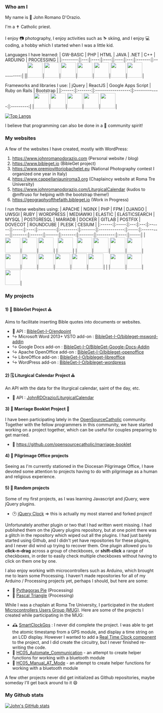 ### Who am I

My name is 🧔 John Romano D'Orazio. 

I'm a ✝️ Catholic priest.

I enjoy 📷 photography, I enjoy activities such as ⛷️ skiing, and I enjoy 💻 coding, a hobby which I started when I was a little kid.

Languages I have learned:
| GW-BASIC | PHP | HTML | JAVA | .NET | C++ | ARDUINO | PROCESSING |
|:--------:|:---:|:----:|:----:|:----:|:---:|:-------:|:----------:|
||<img src="https://simpleicons.org/icons/php.svg" height="50" />|<img src="https://simpleicons.org/icons/html5.svg" height="50" />|<img src="https://simpleicons.org/icons/java.svg" height="50" />|<img src="https://simpleicons.org/icons/dotnet.svg" height="50" />|<img src="https://simpleicons.org/icons/cplusplus.svg" height="50" />|<img src="https://simpleicons.org/icons/arduino.svg" height="50" />|<img src="https://simpleicons.org/icons/processingfoundation.svg" height="50" />|

Frameworks and libraries I use:
| jQuery | ReactJS | Google Apps Script | Ruby on Rails | Bootstrap |
|:------:|:-------:|:------------------:|:-------------:|:---------:|
|<img src="https://simpleicons.org/icons/jquery.svg" height="50" />|<img src="https://simpleicons.org/icons/react.svg" height="50" />|<img src="https://simpleicons.org/icons/google.svg" height="50" />|<img src="https://simpleicons.org/icons/rubyonrails.svg" height="50" />|<img src="https://simpleicons.org/icons/bootstrap.svg" height="50" />|

[![Top Langs](https://github-readme-stats.vercel.app/api/top-langs/?username=JohnRDOrazio&layout=compact)](https://github.com/anuraghazra/github-readme-stats)

I believe that programming can also be done in a 🤝 community spirit!

### My websites

A few of the websites I have created, mostly with WordPress:
1) https://www.johnromanodorazio.com (Personal website / blog)
2) https://www.bibleget.io (BibleGet project)
3) https://www.premiovittoriobachelet.eu (National Photography contest I organized one year in Italy)
4) https://www.cappellaniauniroma3.org (Chaplaincy website at Roma Tre University)
5) https://www.johnromanodorazio.com/LiturgicalCalendar (kudos to @mftruso for helping with the bootstrap theme!)
6) https://geographyofthefaith.bibleget.io (Work in Progress)

I run these websites using:
| APACHE | NGINX | PHP | FPM | DJANGO | UWSGI | RUBY | WORDPRESS | MEDIAWIKI | ELASTIC | ELASTICSEARCH | MYSQL | POSTGRESQL | MARIADB | DOCKER | GITLAB | POSTFIX | DOVECOT | ROUNDCUBE | PLESK | CESIUM |
|:------:|:-----:|:---:|:---:|:------:|:-----:|:----:|:---------:|:---------:|:-------:|:-------------:|:-----:|:----------:|:-------:|:------:|:------:|:-------:|:-------:|:---------:|:----:|:-----:|
|<img src="https://simpleicons.org/icons/apache.svg" height="50" />|<img src="https://simpleicons.org/icons/nginx.svg" height="50" />|<img src="https://simpleicons.org/icons/php.svg" height="50" />| |<img src="https://simpleicons.org/icons/django.svg" height="50" />| |<img src="https://simpleicons.org/icons/ruby.svg" height="50" />|<img src="https://simpleicons.org/icons/wordpress.svg" height="50" />|<img src="https://simpleicons.org/icons/wikimediacommons.svg" height="50" />|<img src="https://simpleicons.org/icons/elastic.svg" height="50" />|<img src="https://simpleicons.org/icons/elasticsearch.svg" height="50" />|<img src="https://simpleicons.org/icons/mysql.svg" height="50" />|<img src="https://simpleicons.org/icons/postgresql.svg" height="50" />|<img src="https://simpleicons.org/icons/mariadb.svg" height="50" />|<img src="https://simpleicons.org/icons/docker.svg" height="50" />|<img src="https://simpleicons.org/icons/gitlab.svg" height="50" />| | |<img src="https://simpleicons.org/icons/roundcube.svg" height="50" />|<img src="https://simpleicons.org/icons/plesk.svg" height="50" />|<img src="https://simpleicons.org/icons/cesium.svg" height="50" />|

### My projects

#### 1) 📖 BibleGet Project ⛪
Aims to facilitate inserting Bible quotes into documents or websites.

 - 🎯 API : [BibleGet-I-O/endpoint](https://github.com/BibleGet-I-O/endpoint)
 - ↪️ Microsoft Word 2013+ VSTO add-on : [BibleGet-I-O/bibleget-msword-addin](https://github.com/BibleGet-I-O/bibleget-msword-addin)
 - ↪️ Google Docs add-on : [BibleGet-I-O/BibleGet-Google-Docs-Addin](https://github.com/BibleGet-I-O/BibleGet-Google-Docs-Addin)
 - ↪️ Apache OpenOffice add-on : [BibleGet-I-O/bibleget-openoffice](https://github.com/BibleGet-I-O/bibleget-openoffice)
 - ↪️ LibreOffice add-on : [BibleGet-I-O/bibleget-libreoffice](https://github.com/BibleGet-I-O/bibleget-libreoffice)
 - ↪️ WordPress add-on : [BibleGet-I-O/bibleget-wordpress](https://github.com/BibleGet-I-O/bibleget-wordpress)

#### 2) 🗓️ Liturgical Calendar Project ⛪
An API with the data for the liturgical calendar, saint of the day, etc.

 - 🎯 API : [JohnRDOrazio/LiturgicalCalendar](https://github.com/JohnRDOrazio/LiturgicalCalendar)

#### 3) 💍 Marriage Booklet Project 💒
I have been participating lately in the [OpenSourceCatholic](https://github.com/opensourcecatholic) community.
Together with the fellow programmers in this community, we have started working on a project together, which can be useful for couples preparing to get married.

 - 📖 https://github.com/opensourcecatholic/marriage-booklet

#### 4) 🚶 Pilgrimage Office projects
Seeing as I'm currently stationed in the Diocesan Pilgrimage Office, I have devoted some attention to projects having to do with pilgrimage as a human and religious experience.

#### 5) 🎲 Random projects
Some of my first projects, as I was learning Javascript and jQuery, were jQuery plugins.
 - 🕑 [jQuery Clock](https://github.com/JohnRDOrazio/jQuery-Clock-Plugin) => this is actually my most starred and forked project!

Unfortunately another plugin or two that I had written went missing.
I had published them on the jQuery plugins repository, but at one point there was a glitch in the repository which wiped out all the plugins.
I had just barely started using Github, and I didn't yet have repositories for these plugins, and I never did wind up trying to recover them.
One plugin allowed you to **click-n-drag** across a group of checkboxes, or **shift-click** a range of checkboxes,
in order to easily check multiple checkboxes without having to click on them one by one.

I also enjoy working with microcontrollers such as Arduino, which brought me to learn some Processing.
I haven't made repositories for all of my Arduino / Processing projects yet, perhaps I should, but here are some:

 - 🥧 [Pythagoras Pie](https://github.com/JohnRDOrazio/pythagoraspie) (Processing)
 - 🔺 [Pascal Triangle](https://github.com/JohnRDOrazio/pascaltriangle) (Processing)

While I was a chaplain at Roma Tre University, I participated in the student [Microcontrollers Users Group (MUG)](https://github.com/mugroma3).
Here are some of the projects I created while participating in the MUG:

 - 🕰️ [SmartClockGps](https://github.com/mugroma3/SmartClockGps) : I never did complete the project. I was able to get the atomic timestamp from a GPS module, and display a time string on an LCD display. However I wanted to add a [Real Time Clock component](https://en.wikipedia.org/wiki/Real-time_clock) to the project, and I did create the circuitry, but I never finished re-writing the code.
 - 📶 [HC05_Automate_Communication](https://github.com/mugroma3/HC05_Automate_Communication) - an attempt to create helper functions for working with a bluetooth module
 - 📶 [HC05_Manual_AT_Mode](https://github.com/mugroma3/HC05_Manual_AT_Mode) - an attempt to create helper functions for working with a bluetooth module

A few other projects never did get initialized as Github repositories, maybe someday I'll get back around to it 😄

### My Github stats

[![John's GitHub stats](https://github-readme-stats.vercel.app/api?username=JohnRDOrazio&show_icons=true&count_private=true&include_all_commits=true)](https://github.com/anuraghazra/github-readme-stats)

